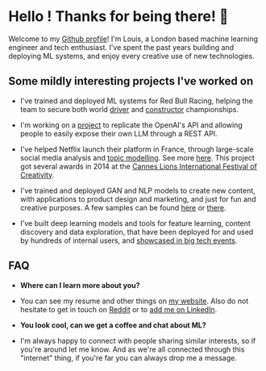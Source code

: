 # Hello ! Thanks for being there! 👋

Welcome to my [Github profile](https://github.com/lhenault)! I'm Louis, a London based machine learning engineer and tech enthusiast. I've spent the past years building and deploying ML systems, and enjoy every creative use of new technologies.

## Some mildly interesting projects I've worked on

- I've trained and deployed ML systems for Red Bull Racing, helping the team to secure both world [driver](https://en.wikipedia.org/wiki/List_of_Formula_One_World_Drivers%27_Champions) and [constructor](https://en.wikipedia.org/wiki/List_of_Formula_One_World_Constructors%27_Champions) championships.

- I'm working on a [project](https://github.com/lhenault/simpleAI) to replicate the OpenAI's API and allowing people to easily expose their own LLM through a REST API.

- I've helped Netflix launch their platform in France, through large-scale social media analysis and [topic modelling](https://en.wikipedia.org/wiki/Topic_model). See more [here](https://www.youtube.com/watch?v=W76Sc6lmOvA). This project got several awards in 2014 at the [Cannes Lions International Festival of Creativity](https://www.canneslions.com/).

- I've trained and deployed GAN and NLP models to create new content, with applications to product design and marketing, and just for fun and creative purposes. A few samples can be found [here](https://www.youtube.com/watch?v=xWBj7IicECo) or [there](/static/gan-hair.jpg).

- I've built deep learning models and tools for feature learning, content discovery and data exploration, that have been deployed for and used by hundreds of internal users, and [showcased in big tech events](https://youtu.be/0P_WqF6cLAs?t=129).

## FAQ

- **Where can I learn more about you?**

- You can see my resume and other things on [my website](https://louishenault.com). Also do not hesitate to get in touch on [Reddit](https://www.reddit.com/user/lhenault/) or to [add me on LinkedIn](https://www.linkedin.com/in/louishenault/).

- **You look cool, can we get a coffee and chat about ML?**

- I'm always happy to connect with people sharing similar interests, so if you're around let me know. And as we're all connected through this "internet" thing, if you're far you can always drop me a message.
